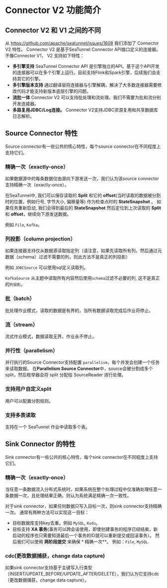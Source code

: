 # Connector V2 功能简介

## Connector V2 和 V1 之间的不同

从 https://github.com/apache/seatunnel/issues/1608 我们添加了 Connector V2 特性。
Connector V2 是基于SeaTunnel Connector API接口定义的连接器。不像Connector V1， V2 支持如下特性：

* **多引擎支持** SeaTunnel Connector API 是引擎独立的API。基于这个API开发的连接器可以在多个引擎上运行。目前支持Flink和Spark引擎，后续我们会支持其它的引擎。
* **多引擎版本支持** 通过翻译层将连接器与引擎解耦，解决了大多数连接器需要修改代码才能支持新版本底层引擎的问题。
* **流批一体** Connector V2 可以支持批处理和流处理。我们不需要为批和流分别开发连接器。
* **多路复用JDBC/Log连接。** Connector V2支持JDBC资源复用和共享数据库日志解析。

## Source Connector 特性

Source connector有一些公共的核心特性，每个source connector在不同程度上支持它们。

### 精确一次（exactly-once）

如果数据源中的每条数据仅由源向下游发送一次，我们认为该source connector支持精确一次（exactly-once）。

在SeaTunnel中, 我们可以保存读取的 **Split** 和它的 **offset**(当时读取的数据被分割时的位置，例如行号, 字节大小, 偏移量等) 作为检查点时的 **StateSnapshot** 。 如果任务重新启动, 我们会得到最后的 **StateSnapshot**
然后定位到上次读取的 **Split** 和 **offset**，继续向下游发送数据。

例如 `File`, `Kafka`。

### 列投影（column projection）

如果连接器支持仅从数据源读取指定列（请注意，如果先读取所有列，然后通过元数据（schema）过滤不需要的列，则此方法不是真正的列投影）

例如 `JDBCSource` 可以使用sql定义读取列。

`KafkaSource` 从主题中读取所有内容然后使用`schema`过滤不必要的列, 这不是真正的`列投影`。

### 批（batch）

批处理作业模式，读取的数据是有界的，当所有数据读取完成后作业将停止。

### 流（stream）

流式作业模式，数据读取无界，作业永不停止。

### 并行性（parallelism）

并行执行的Source Connector支持配置 `parallelism`，每个并发会创建一个任务来读取数据。
在**Parallelism Source Connector**中，source会被分割成多个split，然后枚举器会将 split 分配给 SourceReader 进行处理。

### 支持用户自定义split

用户可以配置分割规则。

### 支持多表读取

支持在一个 SeaTunnel 作业中读取多个表。

## Sink Connector 的特性

Sink connector有一些公共的核心特性，每个sink connector在不同程度上支持它们。

### 精确一次（exactly-once）

当任意一条数据流入分布式系统时，如果系统在整个处理过程中仅准确处理任意一条数据一次，且处理结果正确，则认为系统满足精确一次一致性。

对于sink connector，如果任何数据只写入目标一次，则sink connector支持精确一次。 通常有两种方法可以实现这一目标：

* 目标数据库支持key去重。例如 `MySQL`, `Kudu`。
* 目标支持 **XA 事务**(事务可以跨会话使用，即使创建事务的程序已经结束，新启动的程序也只需要知道最后一个事务的ID就可以重新提交或回滚事务）。 然后我们可以使用 **两阶段提交** 来确保 * 精确一次**。 例如：`File`, `MySQL`.

### cdc(更改数据捕获，change data capture)

如果sink connector支持基于主键写入行类型（INSERT/UPDATE_BEFORE/UPDATE_AFTER/DELETE），我们认为它支持cdc（更改数据捕获，change data capture）。
